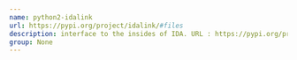 ```yaml
---
name: python2-idalink
url: https://pypi.org/project/idalink/#files
description: interface to the insides of IDA. URL : https://pypi.org/project/idalink/#files Groups : None
group: None
---
```

